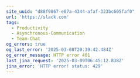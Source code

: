 ```yaml
---
site_uuid: "d88f9867-e07a-4344-afaf-323bc605faf0"
url: 'https://slack.com'
tags:
  - Productivity
  - Asynchronous-Communication
  - Team-Chat
og_errors: true
og_last_error: '2025-03-08T20:39:42.484Z'
og_error_message: HTTP error 401
last_jina_request: '2025-03-09T06:45:12.838Z'
jina_error: 'HTTP error! status: 429'
---
```


